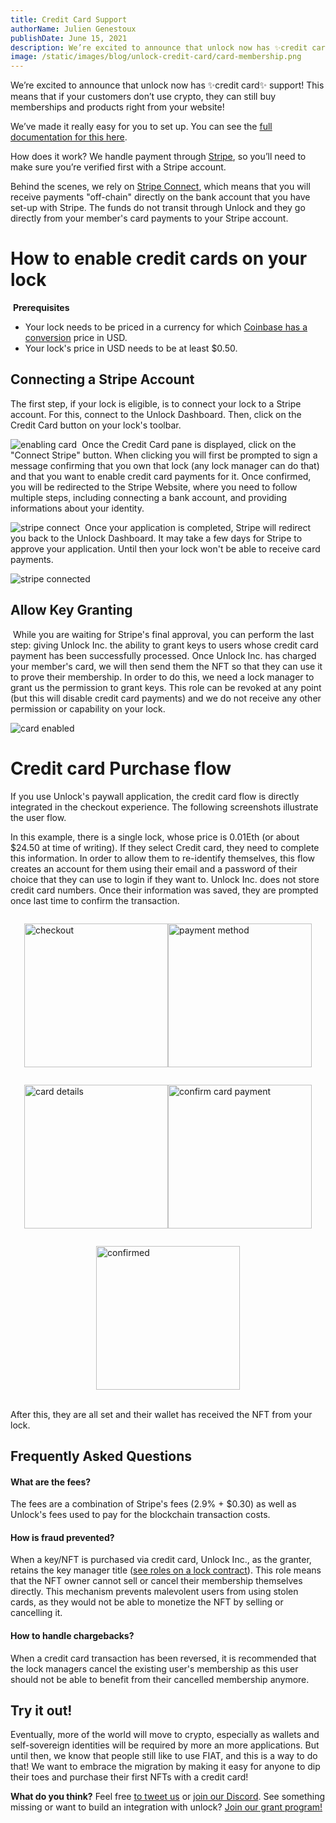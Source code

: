 ```yaml
---
title: Credit Card Support
authorName: Julien Genestoux
publishDate: June 15, 2021
description: We’re excited to announce that unlock now has ✨credit card✨ support, for all locks, on any network!
image: /static/images/blog/unlock-credit-card/card-membership.png
---
```


We’re excited to announce that unlock now has ✨credit card✨ support! This means that if your customers don’t use crypto, they can still buy memberships and products right from your website!

We’ve made it really easy for you to set up. You can see the [full documentation for this here](https://docs.unlock-protocol.com/creators/enabling-credit-cards).

How does it work? We handle payment through [Stripe](https://stripe.com/), so you’ll need to make sure you’re verified first with a Stripe account.

Behind the scenes, we rely on [Stripe Connect](https://stripe.com/connect), which means that you will receive payments "off-chain" directly on the bank account that you have set-up with Stripe. The funds do not transit through Unlock and they go directly from your member's card payments to your Stripe account.

# How to enable credit cards on your lock
‌
**Prerequisites**
‌
* Your lock needs to be priced in a currency for which [Coinbase has a conversion](https://developers.coinbase.com/api/v2#exchange-rates) price in USD.
* Your lock's price in USD needs to be at least $0.50.
‌
## Connecting a Stripe Account

The first step, if your lock is eligible, is to connect your lock to a Stripe account. For this, connect to the Unlock Dashboard. Then, click on the Credit Card button on your lock's toolbar.

![enabling card](/static/images/blog/unlock-credit-card/enabling-card-payment.png)
‌
Once the Credit Card pane is displayed, click on the "Connect Stripe" button. When clicking you will first be prompted to sign a message confirming that you own that lock (any lock manager can do that) and that you want to enable credit card payments for it. Once confirmed, you will be redirected to the Stripe Website, where you need to follow multiple steps, including connecting a bank account, and providing informations about your identity.

![stripe connect](/static/images/blog/unlock-credit-card/stripe-connect.png)
‌
Once your application is completed, Stripe will redirect you back to the Unlock Dashboard. It may take a few days for Stripe to approve your application. Until then your lock won't be able to receive card payments.

![stripe connected](/static/images/blog/unlock-credit-card/stripe-connected.png)
‌
## Allow Key Granting
‌
While you are waiting for Stripe's final approval, you can perform the last step: giving Unlock Inc. the ability to grant keys to users whose credit card payment has been successfully processed. Once Unlock Inc. has charged your member's card, we will then send them the NFT so that they can use it to prove their membership. In order to do this, we need a lock manager to grant us the permission to grant keys. This role can be revoked at any point (but this will disable credit card payments) and we do not receive any other permission or capability on your lock.

![card enabled](/static/images/blog/unlock-credit-card/card-enabled.png)
‌
# Credit card Purchase flow
If you use Unlock's paywall application, the credit card flow is directly integrated in the checkout experience. The following screenshots illustrate the user flow.

In this example, there is a single lock, whose price is 0.01Eth (or about $24.50 at time of writing). If they select Credit card, they need to complete this information. In order to allow them to re-identify themselves, this flow creates an account for them using their email and a password of their choice that they can use to login if they want to. Unlock Inc. does not store credit card numbers. Once their information was saved, they are prompted once last time to confirm the transaction.

<div style="display: flex; flex-wrap: wrap; justify-content: center;">
<p><img src="/static/images/blog/unlock-credit-card/checkout.png" alt="checkout" width="230" height="auto"></p>

<p><img src="/static/images/blog/unlock-credit-card/payment-method.png" alt="payment method" width="230" height="auto"></p>

<p><img src="/static/images/blog/unlock-credit-card/card-details.png" alt="card details" width="230" height="auto"></p>

<p><img src="/static/images/blog/unlock-credit-card/confirm-payment.png" alt="confirm card payment" width="230" height="auto"></p>

<p><img src="/static/images/blog/unlock-credit-card/confirmed.png" alt="confirmed" width="230" height="auto">&zwnj;</p>

</div>

After this, they are all set and their wallet has received the NFT from your lock.


## Frequently Asked Questions
#### What are the fees?
‌The fees are a combination of Stripe's fees (2.9% + $0.30) as well as Unlock's fees used to pay for the blockchain transaction costs.

#### How is fraud prevented?
When a key/NFT is purchased via credit card, Unlock Inc., as the granter, retains the key manager title ([see roles on a lock contract](https://docs.unlock-protocol.com/developers/smart-contracts/lock-api/access-control)). This role means that the NFT owner cannot sell or cancel their membership themselves directly. This mechanism prevents malevolent users from using stolen cards, as they would not be able to monetize the NFT by selling or cancelling it.
‌
#### How to handle chargebacks?
When a credit card transaction has been reversed, it is recommended that the lock managers cancel the existing user's membership as this user should not be able to benefit from their cancelled membership anymore.

## Try it out!

Eventually, more of the world will move to crypto, especially as wallets and self-sovereign identities will be required by more an more applications. But until then, we know that people still like to use FIAT, and this is a way to do that! We want to embrace the migration by making it easy for anyone to dip their toes and purchase their first NFTs with a credit card!

**What do you think?** Feel free [to tweet us](https://twitter.com/unlockProtocol) or [join our Discord](https://discord.com/invite/Ah6ZEJyTDp). See something missing or want to build an integration with unlock? [Join our grant program!](/blog/token-grant-program)

